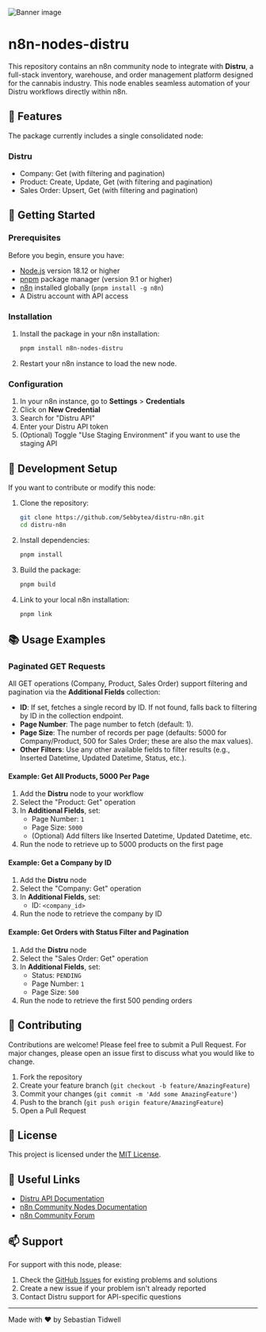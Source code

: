 ![Banner image](https://user-images.githubusercontent.com/10284570/173569848-c624317f-42b1-45a6-ab09-f0ea3c247648.png)

# n8n-nodes-distru

This repository contains an n8n community node to integrate with **Distru**, a full-stack inventory, warehouse, and order management platform designed for the cannabis industry. This node enables seamless automation of your Distru workflows directly within n8n.

## 🎯 Features

The package currently includes a single consolidated node:

### Distru
- Company: Get (with filtering and pagination)
- Product: Create, Update, Get (with filtering and pagination)
- Sales Order: Upsert, Get (with filtering and pagination)

## 🚀 Getting Started

### Prerequisites

Before you begin, ensure you have:
- [Node.js](https://nodejs.org/en/) version 18.12 or higher
- [pnpm](https://pnpm.io/) package manager (version 9.1 or higher)
- [n8n](https://n8n.io/) installed globally (`pnpm install -g n8n`)
- A Distru account with API access

### Installation

1. Install the package in your n8n installation:
   ```bash
   pnpm install n8n-nodes-distru
   ```
2. Restart your n8n instance to load the new node.

### Configuration

1. In your n8n instance, go to **Settings** > **Credentials**
2. Click on **New Credential**
3. Search for "Distru API"
4. Enter your Distru API token
5. (Optional) Toggle "Use Staging Environment" if you want to use the staging API

## 🔧 Development Setup

If you want to contribute or modify this node:

1. Clone the repository:
   ```bash
   git clone https://github.com/Sebbytea/distru-n8n.git
   cd distru-n8n
   ```
2. Install dependencies:
   ```bash
   pnpm install
   ```
3. Build the package:
   ```bash
   pnpm build
   ```
4. Link to your local n8n installation:
   ```bash
   pnpm link
   ```

## 📚 Usage Examples

### Paginated GET Requests

All GET operations (Company, Product, Sales Order) support filtering and pagination via the **Additional Fields** collection:

- **ID**: If set, fetches a single record by ID. If not found, falls back to filtering by ID in the collection endpoint.
- **Page Number**: The page number to fetch (default: 1).
- **Page Size**: The number of records per page (defaults: 5000 for Company/Product, 500 for Sales Order; these are also the max values).
- **Other Filters**: Use any other available fields to filter results (e.g., Inserted Datetime, Updated Datetime, Status, etc.).

#### Example: Get All Products, 5000 Per Page

1. Add the **Distru** node to your workflow
2. Select the "Product: Get" operation
3. In **Additional Fields**, set:
   - Page Number: `1`
   - Page Size: `5000`
   - (Optional) Add filters like Inserted Datetime, Updated Datetime, etc.
4. Run the node to retrieve up to 5000 products on the first page

#### Example: Get a Company by ID

1. Add the **Distru** node
2. Select the "Company: Get" operation
3. In **Additional Fields**, set:
   - ID: `<company_id>`
4. Run the node to retrieve the company by ID

#### Example: Get Orders with Status Filter and Pagination

1. Add the **Distru** node
2. Select the "Sales Order: Get" operation
3. In **Additional Fields**, set:
   - Status: `PENDING`
   - Page Number: `1`
   - Page Size: `500`
4. Run the node to retrieve the first 500 pending orders

## 🤝 Contributing

Contributions are welcome! Please feel free to submit a Pull Request. For major changes, please open an issue first to discuss what you would like to change.

1. Fork the repository
2. Create your feature branch (`git checkout -b feature/AmazingFeature`)
3. Commit your changes (`git commit -m 'Add some AmazingFeature'`)
4. Push to the branch (`git push origin feature/AmazingFeature`)
5. Open a Pull Request

## 📝 License

This project is licensed under the [MIT License](LICENSE.md).

## 🔗 Useful Links

- [Distru API Documentation](https://apidocs.distru.dev/)
- [n8n Community Nodes Documentation](https://docs.n8n.io/integrations/community-nodes/)
- [n8n Community Forum](https://community.n8n.io/)

## 📫 Support

For support with this node, please:
1. Check the [GitHub Issues](https://github.com/Sebbytea/distru-n8n/issues) for existing problems and solutions
2. Create a new issue if your problem isn't already reported
3. Contact Distru support for API-specific questions

---

Made with ❤️ by Sebastian Tidwell
